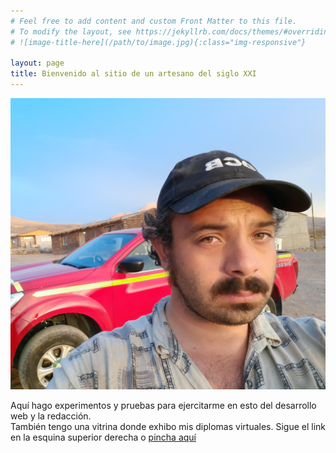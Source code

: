 ```yaml
---
# Feel free to add content and custom Front Matter to this file.
# To modify the layout, see https://jekyllrb.com/docs/themes/#overriding-theme-defaults
# ![image-title-here](/path/to/image.jpg){:class="img-responsive"}

layout: page
title: Bienvenido al sitio de un artesano del siglo XXI
---
```


<div class="perfil__surround--container">
  <div class="perfil__surround--container-img">
    <img src=
"/assets/img/perfil.jpg"
      alt="Longtail boat in Thailand"
      class="perfil--main perfil__surround--img">
  </div>

  <p class="perfil__surround--paragraph">
    Aquí hago experimentos y pruebas para ejercitarme en esto del desarrollo web y la redacción.
    <br/>
    También tengo una vitrina donde exhibo mis diplomas virtuales. Sigue el link en la esquina superior derecha o
<a href="/diplomas/diplomas">pincha aquí</a>
    <br/>
    <!-- Abajo puedes ver las cosas que escribo en este blog. -->
  </p>
</div>
